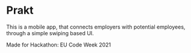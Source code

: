 # Prakt

This is a mobile app, that connects employers with potential employees, through a simple swiping based UI.

Made for Hackathon: EU Code Week 2021

